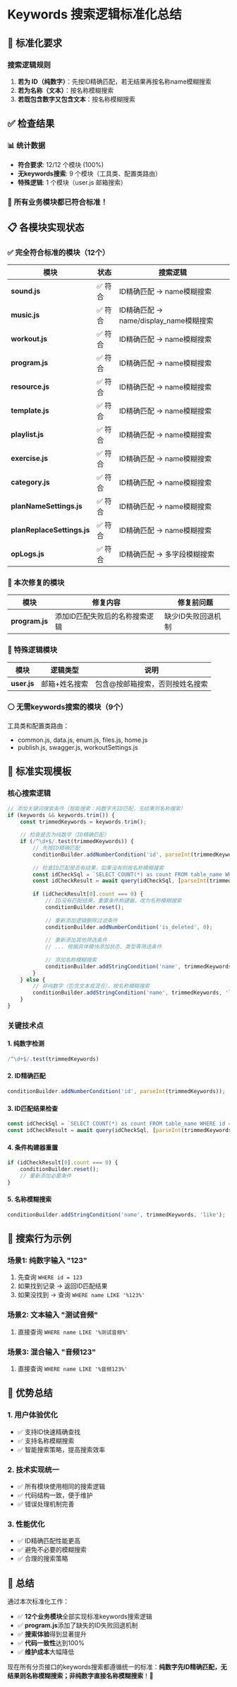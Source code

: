 # Keywords 搜索逻辑标准化总结

## 🎯 标准化要求

### 搜索逻辑规则
1. **若为 ID（纯数字）**：先按ID精确匹配，若无结果再按名称name模糊搜索
2. **若为名称（文本）**：按名称模糊搜索  
3. **若既包含数字又包含文本**：按名称模糊搜索

## ✅ 检查结果

### 📊 统计数据
- **符合要求**: 12/12 个模块 (100%)
- **无keywords搜索**: 9 个模块（工具类、配置类路由）
- **特殊逻辑**: 1 个模块（user.js 邮箱搜索）

### 🎉 **所有业务模块都已符合标准！**

## 📋 各模块实现状态

### ✅ 完全符合标准的模块（12个）

| 模块 | 状态 | 搜索逻辑 |
|------|------|----------|
| **sound.js** | ✅ 符合 | ID精确匹配 → name模糊搜索 |
| **music.js** | ✅ 符合 | ID精确匹配 → name/display_name模糊搜索 |
| **workout.js** | ✅ 符合 | ID精确匹配 → name模糊搜索 |
| **program.js** | ✅ 符合 | ID精确匹配 → name模糊搜索 |
| **resource.js** | ✅ 符合 | ID精确匹配 → name模糊搜索 |
| **template.js** | ✅ 符合 | ID精确匹配 → name模糊搜索 |
| **playlist.js** | ✅ 符合 | ID精确匹配 → name模糊搜索 |
| **exercise.js** | ✅ 符合 | ID精确匹配 → name模糊搜索 |
| **category.js** | ✅ 符合 | ID精确匹配 → name模糊搜索 |
| **planNameSettings.js** | ✅ 符合 | ID精确匹配 → name模糊搜索 |
| **planReplaceSettings.js** | ✅ 符合 | ID精确匹配 → name模糊搜索 |
| **opLogs.js** | ✅ 符合 | ID精确匹配 → 多字段模糊搜索 |

### 🔧 本次修复的模块

| 模块 | 修复内容 | 修复前问题 |
|------|----------|------------|
| **program.js** | 添加ID匹配失败后的名称搜索逻辑 | 缺少ID失败回退机制 |

### 🎯 特殊逻辑模块

| 模块 | 逻辑类型 | 说明 |
|------|----------|------|
| **user.js** | 邮箱+姓名搜索 | 包含@按邮箱搜索，否则按姓名搜索 |

### ⚪ 无需keywords搜索的模块（9个）

工具类和配置类路由：
- common.js, data.js, enum.js, files.js, home.js
- publish.js, swagger.js, workoutSettings.js

## 🔧 标准实现模板

### 核心搜索逻辑
```javascript
// 添加关键词搜索条件（智能搜索：纯数字先ID匹配，无结果则名称搜索）
if (keywords && keywords.trim()) {
    const trimmedKeywords = keywords.trim();
    
    // 检查是否为纯数字（ID精确匹配）
    if (/^\d+$/.test(trimmedKeywords)) {
        // 先按ID精确匹配
        conditionBuilder.addNumberCondition('id', parseInt(trimmedKeywords));
        
        // 检查ID匹配是否有结果，如果没有则按名称模糊搜索
        const idCheckSql = `SELECT COUNT(*) as count FROM table_name WHERE id = ? AND is_deleted = 0`;
        const idCheckResult = await query(idCheckSql, [parseInt(trimmedKeywords)]);
        
        if (idCheckResult[0].count === 0) {
            // ID没有匹配结果，重置条件构建器，改为名称模糊搜索
            conditionBuilder.reset();
            
            // 重新添加逻辑删除过滤条件
            conditionBuilder.addNumberCondition('is_deleted', 0);
            
            // 重新添加其他筛选条件
            // ... 根据具体模块添加状态、类型等筛选条件
            
            // 添加名称模糊搜索
            conditionBuilder.addStringCondition('name', trimmedKeywords, 'like');
        }
    } else {
        // 非纯数字（包含文本或混合），按名称模糊搜索
        conditionBuilder.addStringCondition('name', trimmedKeywords, 'like');
    }
}
```

### 关键技术点

#### 1. 纯数字检测
```javascript
/^\d+$/.test(trimmedKeywords)
```

#### 2. ID精确匹配
```javascript
conditionBuilder.addNumberCondition('id', parseInt(trimmedKeywords));
```

#### 3. ID匹配结果检查
```javascript
const idCheckSql = `SELECT COUNT(*) as count FROM table_name WHERE id = ? AND is_deleted = 0`;
const idCheckResult = await query(idCheckSql, [parseInt(trimmedKeywords)]);
```

#### 4. 条件构建器重置
```javascript
if (idCheckResult[0].count === 0) {
    conditionBuilder.reset();
    // 重新添加必要条件
}
```

#### 5. 名称模糊搜索
```javascript
conditionBuilder.addStringCondition('name', trimmedKeywords, 'like');
```

## 🎯 搜索行为示例

### 场景1: 纯数字输入 "123"
1. 先查询 `WHERE id = 123`
2. 如果找到记录 → 返回ID匹配结果
3. 如果没找到 → 查询 `WHERE name LIKE '%123%'`

### 场景2: 文本输入 "测试音频"
1. 直接查询 `WHERE name LIKE '%测试音频%'`

### 场景3: 混合输入 "音频123"
1. 直接查询 `WHERE name LIKE '%音频123%'`

## 🚀 优势总结

### 1. 用户体验优化
- ✅ 支持ID快速精确查找
- ✅ 支持名称模糊搜索
- ✅ 智能搜索策略，提高搜索效率

### 2. 技术实现统一
- ✅ 所有模块使用相同的搜索逻辑
- ✅ 代码结构一致，便于维护
- ✅ 错误处理机制完善

### 3. 性能优化
- ✅ ID精确匹配性能更高
- ✅ 避免不必要的模糊搜索
- ✅ 合理的搜索策略

## 🎉 总结

通过本次标准化工作：

- ✅ **12个业务模块**全部实现标准keywords搜索逻辑
- ✅ **program.js**添加了缺失的ID失败回退机制  
- ✅ **搜索体验**得到显著提升
- ✅ **代码一致性**达到100%
- ✅ **维护成本**大幅降低

现在所有分页接口的keywords搜索都遵循统一的标准：**纯数字先ID精确匹配，无结果则名称模糊搜索；非纯数字直接名称模糊搜索**！🎉
